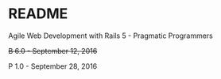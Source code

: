 # README

Agile Web Development with Rails 5 - Pragmatic Programmers

<del>B 6.0 - September 12, 2016</del>
<p>P 1.0 - September 28, 2016
